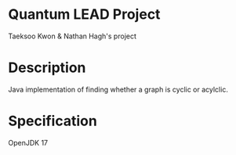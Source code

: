 # Quantum LEAD Project
Taeksoo Kwon & Nathan Hagh's project

# Description
Java implementation of finding whether a graph is cyclic or acylclic.

# Specification
OpenJDK 17